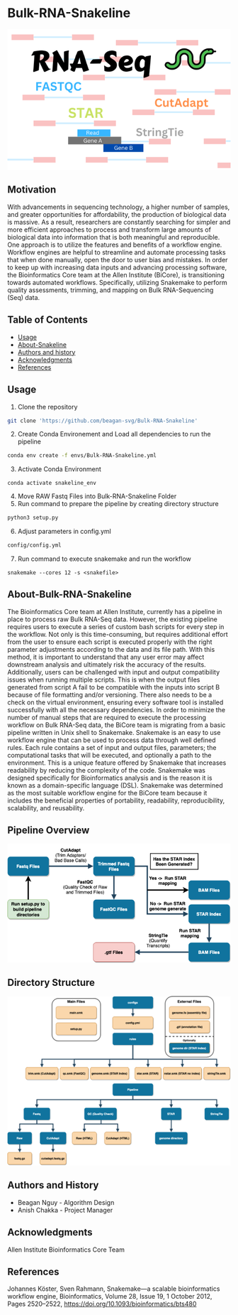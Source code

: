 Bulk-RNA-Snakeline
=================================================
![cover](Image/RNA-SEQ.png)

## Motivation
With advancements in sequencing technology, a higher number of samples, and greater opportunities for affordability, the production of biological data is massive. As a result, researchers are constantly searching for simpler and more efficient approaches to process and transform large amounts of biological data into information that is both meaningful and reproducible. One approach is to utilize the features and benefits of a workflow engine. Workflow engines are helpful to streamline and automate processing tasks that when done manually, open the door to user bias and mistakes. In order to keep up with increasing data inputs and advancing processing software, the Bioinformatics Core team at the Allen Institute (BiCore), is transitioning towards automated workflows. Specifically, utilizing Snakemake to perform quality assessments, trimming, and mapping on Bulk RNA-Sequencing (Seq) data.

Table of Contents
-----------------
* [Usage](#usage)
* [About-Snakeline](#About-Snakeline)
* [Authors and history](#authors-and-history)
* [Acknowledgments](#acknowledgments)
* [References](#references)

## Usage
1. Clone the repository
```bash
git clone 'https://github.com/beagan-svg/Bulk-RNA-Snakeline'
```
2. Create Conda Environement and Load all dependencies to run the pipeline
```bash
conda env create -f envs/Bulk-RNA-Snakeline.yml
```
3. Activate Conda Environment
```
conda activate snakeline_env
```
4. Move RAW Fastq Files into Bulk-RNA-Snakeline Folder
5. Run command to prepare the pipeline by creating directory structure
```bash
python3 setup.py
```
6. Adjust parameters in config.yml 
```bash
config/config.yml
```
7. Run command to execute snakemake and run the workflow
```
snakemake --cores 12 -s <snakefile>
```
  
## About-Bulk-RNA-Snakeline
The Bioinformatics Core team at Allen Institute, currently has a pipeline in place to process raw Bulk RNA-Seq data. However, the existing pipeline requires users to execute a series of custom bash scripts for every step in the workflow. Not only is this time-consuming, but requires additional effort from the user to ensure each script is executed properly with the right parameter adjustments according to the data and its file path. With this method, it is important to understand that any user error may affect downstream analysis and ultimately risk the accuracy of the results. Additionally, users can be challenged with input and output compatibility issues when running multiple scripts. This is when the output files generated from script A fail to be compatible with the inputs into script B because of file formatting and/or versioning. There also needs to be a check on the virtual environment, ensuring every software tool is installed successfully with all the necessary dependencies. In order to minimize the number of manual steps that are required to execute the processing workflow on Bulk RNA-Seq data, the BiCore team is migrating from a basic pipeline written in Unix shell to Snakemake. Snakemake is an easy to use workflow engine that can be used to process data through well defined rules. Each rule contains a set of input and output files, parameters; the computational tasks that will be executed, and optionally a path to the environment. This is a unique feature offered by Snakemake that increases readability by reducing the complexity of the code. Snakemake was designed specifically for Bioinformatics analysis and is the reason it is known as a domain-specific language (DSL). Snakemake was determined as the most suitable workflow engine for the BiCore team because it includes the beneficial properties of portability, readability, reproducibility, scalability, and reusability.  

## Pipeline Overview
![alt text](Image/pipeline.png)

## Directory Structure
![alt text](Image/dir_structure.png)
  
## Authors and History

* Beagan Nguy - Algorithm Design
* Anish Chakka - Project Manager

## Acknowledgments

Allen Institute Bioinformatics Core Team
 
## References
Johannes Köster, Sven Rahmann, Snakemake—a scalable bioinformatics workflow engine, Bioinformatics, Volume 28, Issue 19, 1 October 2012, Pages 2520–2522, https://doi.org/10.1093/bioinformatics/bts480
